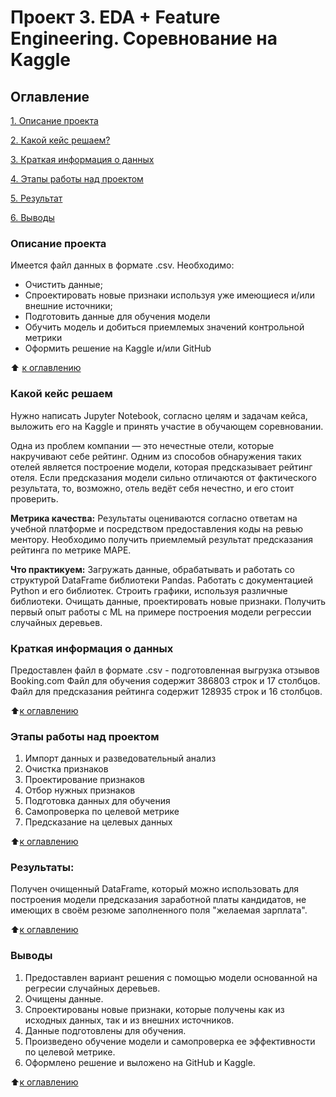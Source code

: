 # Проект 3. EDA + Feature Engineering. Соревнование на Kaggle

## Оглавление
[1. Описание проекта](https://github.com/VladYakov1ev/sf_data_science/blob/main/project_3/README.md#Описание-проекта)

[2. Какой кейс решаем?](https://github.com/VladYakov1ev/sf_data_science/blob/main/project_3/README.md#Какой-кейс-решаем)

[3. Краткая информация о данных](https://github.com/VladYakov1ev/sf_data_science/blob/main/project_3/README.md#Краткая-информация-о-данных)

[4. Этапы работы над проектом](https://github.com/VladYakov1ev/sf_data_science/blob/main/project_3/README.md#Этапы-работы-над-проектом)

[5. Результат](https://github.com/VladYakov1ev/sf_data_science/blob/main/project_3/README.md#Результаты)

[6. Выводы](https://github.com/VladYakov1ev/sf_data_science/blob/main/project_3/README.md#Выводы)

### Описание проекта
Имеется файл данных в формате .csv. Необходимо:

* Очистить данные;
* Спроектировать новые признаки используя уже имеющиеся и/или внешние источники;
* Подготовить данные для обучения модели
* Обучить модель и добиться приемлемых значений контрольной метрики
* Оформить решение на Kaggle и/или GitHub

:arrow_up: [к оглавлению](https://github.com/VladYakov1ev/sf_data_science/blob/main/project_3/README.md#Оглавление)


### Какой кейс решаем
Нужно написать Jupyter Notebook, согласно целям и задачам кейса, выложить его на Kaggle и принять участие в обучающем соревновании.

Одна из проблем компании — это нечестные отели, которые накручивают себе рейтинг. Одним из способов обнаружения таких отелей является построение модели, которая предсказывает рейтинг отеля. Если предсказания модели сильно отличаются от фактического результата, то, возможно, отель ведёт себя нечестно, и его стоит проверить.

**Метрика качества:**
Результаты оцениваются согласно ответам на учебной платформе и посредством предоставления коды на ревью ментору. Необходимо получить приемлемый результат предсказания рейтинга по метрике MAPE.

**Что практикуем:**
Загружать данные, обрабатывать и работать со структурой DataFrame библиотеки Pandas. Работать с документацией Python и его библиотек. Строить графики, используя различные библиотеки. Очищать данные, проектировать новые признаки. Получить первый опыт работы с ML на примере построения модели регрессии случайных деревьев.

### Краткая информация о данных
Предоставлен файл в формате .csv - подготовленная выгрузка отзывов Booking.com Файл для обучения содержит 386803 строк и 17 столбцов. Файл для предсказания рейтинга содержит 128935 строк и 16 столбцов.

:arrow_up:[к оглавлению](https://github.com/VladYakov1ev/sf_data_science/blob/main/project_3/README.md#Оглавление)

### Этапы работы над проектом
1. Импорт данных и разведовательный анализ
2. Очистка признаков
3. Проектирование признаков
4. Отбор нужных признаков
5. Подготовка данных для обучения
6. Самопроверка по целевой метрике
7. Предсказание на целевых данных

:arrow_up:[к оглавлению](https://github.com/VladYakov1ev/sf_data_science/blob/main/project_3/README.md#Оглавление)

### Результаты:
Получен очищенный DataFrame, который можно использовать для построения модели предсказания заработной платы кандидатов, не имеющих в своём резюме заполненного поля "желаемая зарплата".

:arrow_up:[к оглавлению](https://github.com/VladYakov1ev/sf_data_science/blob/main/project_3/README.md#Оглавление)

### Выводы
1. Предоставлен вариант решения с помощью модели основанной на регресии случайных деревьев.
2. Очищены данные.
3. Спроектированы новые признаки, которые получены как из исходных данных, так и из внешних источников.
4. Данные подготовлены для обучения.
5. Произведено обучение модели и самопроверка ее эффективности по целевой метрике.
6. Оформлено решение и выложено на GitHub и Kaggle.

:arrow_up:[к оглавлению](https://github.com/VladYakov1ev/sf_data_science/blob/main/project_3/README.md#Оглавление)